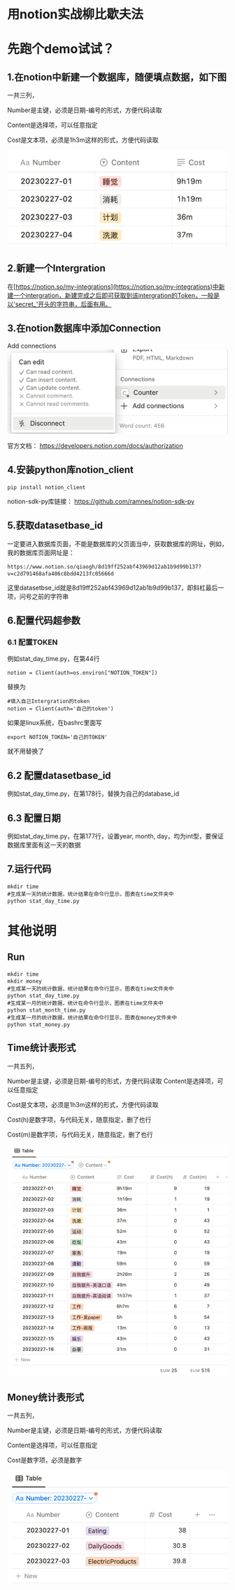 # 用notion实战柳比歇夫法
# 先跑个demo试试？
## 1.在notion中新建一个数据库，随便填点数据，如下图
一共三列，

Number是主键，必须是日期-编号的形式，方便代码读取

Content是选择项，可以任意指定

Cost是文本项，必须是1h3m这样的形式，方便代码读取

![demo notion](https://github.com/qiao1025566574/notion/blob/main/demo_table.png)
## 2.新建一个Intergration
在[https://notion.so/my-integrations](https://notion.so/my-integrations)中新建一个intergration，新建完成之后即可获取到该intergration的Token，一般是以'secret_'开头的字符串，后面有用。
## 3.在notion数据库中添加Connection
Add connections
![demo connection](https://github.com/qiao1025566574/notion/blob/main/demo_connection.png)

官方文档：
https://developers.notion.com/docs/authorization
## 4.安装python库notion_client
```
pip install notion_client
```
notion-sdk-py库链接：
https://github.com/ramnes/notion-sdk-py
## 5.获取datasetbase_id
一定要进入数据库页面，不能是数据库的父页面当中，获取数据库的网址，例如，我的数据库页面网址是：
```
https://www.notion.so/qiaogh/8d19ff252abf43969d12ab1b9d99b137?v=c2d791468afa406c8bdd4213fc05666d
```
这里datasetbse_id就是8d19ff252abf43969d12ab1b9d99b137，即斜杠最后一项，问号之前的字符串

## 6.配置代码超参数
### 6.1 配置TOKEN
例如stat_day_time.py，在第44行
```
notion = Client(auth=os.environ["NOTION_TOKEN"])
```
替换为
```
#填入自己Intergration的token
notion = Client(auth='自己的token')
```
如果是linux系统，在bashrc里面写
```
export NOTION_TOKEN='自己的TOKEN'
```
就不用替换了
## 6.2 配置datasetbase_id
例如stat_day_time.py，在第178行，替换为自己的database_id
## 6.3 配置日期
例如stat_day_time.py，在第177行，设置year, month, day，均为int型，要保证数据库里面有这一天的数据
## 7.运行代码
```
mkdir time
#生成某一天的统计数据，统计结果在命令行显示，图表在time文件夹中
python stat_day_time.py
```


# 其他说明
## Run
```shell
mkdir time
mkdir money
#生成某一天的统计数据，统计结果在命令行显示，图表在time文件夹中
python stat_day_time.py
#生成某一月的统计数据，统计在命令行显示，图表在time文件夹中
python stat_month_time.py
#生成某一月的统计数据，统计结果在命令行显示，图表在money文件夹中
python stat_money.py
```
## Time统计表形式
一共五列，

Number是主键，必须是日期-编号的形式，方便代码读取
Content是选择项，可以任意指定

Cost是文本项，必须是1h3m这样的形式，方便代码读取

Cost(h)是数字项，与代码无关，随意指定，删了也行

Cost(m)是数字项，与代码无关，随意指定，删了也行

![time notion](https://github.com/qiao1025566574/notion/blob/main/time_notion.png)
## Money统计表形式
一共五列，

Number是主键，必须是日期-编号的形式，方便代码读取

Content是选择项，可以任意指定

Cost是数字项，必须是数字

![money notion](https://github.com/qiao1025566574/notion/blob/main/money_notion.png)
